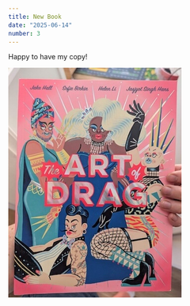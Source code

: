 ```yaml
---
title: New Book
date: "2025-06-14"
number: 3
---
```


Happy to have my copy!

<img src="img/the-art-of-drag.jpeg" alt="Colourful cover for a book named the art of drag">